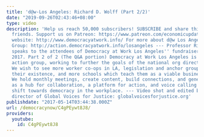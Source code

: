 ```yaml
---
title: 'd@w-Los Angeles: Richard D. Wolff (Part 2/2)'
date: "2019-09-26T02:43:46+08:00"
type: video
description: 'Help us reach 50,000 subscribers! SUBSCRIBE and share this video with
  friends. Support us on Patreon: https://www.patreon.com/economicupdate Visit our
  website: http://www.democracyatwork.info/ For more about d@w Los Angeles Action
  Group: http://action.democracyatwork.info/losangeles --- Professor Richard D. Wolff
  speaks to the attendees of Democracy at Work Los Angeles'' fundraiser in April of
  2017. Part 2 of 2 (The Q&A portion) Democracy at Work Los Angeles is a local volunteer
  action group, working to further the goals of the national org directly in our community.
  We wish to see more worker co-ops in LA, legislation and anchor groups which favor
  their existence, and more schools which teach them as a viable business alternative.
  We hold monthly meetings, create content, build connections, and generally exist
  as a hub for collaboration, a platform for action, and voice calling for a cultural
  shift towards democracy in the workplace. --- Video shot and edited by Mansoor Sabbagh,
  director of Global Voices for Justice: globalvoicesforjustice.org'
publishdate: "2017-05-14T03:44:38.000Z"
url: /democracynow/C4gPEywt8J8/
providers:
  youtube:
    id: C4gPEywt8J8
---
```

